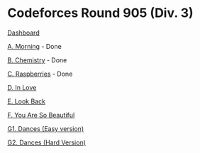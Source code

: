 # Codeforces Round 905 (Div. 3)

[Dashboard](https://codeforces.com/contest/1883)

[A. Morning](https://codeforces.com/contest/1883/problem/A) - Done

[B. Chemistry](https://codeforces.com/contest/1883/problem/B) - Done

[C. Raspberries](https://codeforces.com/contest/1883/problem/C) - Done

[D. In Love](https://codeforces.com/contest/1883/problem/D)

[E. Look Back](https://codeforces.com/contest/1883/problem/E)

[F. You Are So Beautiful](https://codeforces.com/contest/1883/problem/F)

[G1. Dances (Easy version)](https://codeforces.com/contest/1883/problem/G1)

[G2. Dances (Hard Version)](https://codeforces.com/contest/1883/problem/G2)
